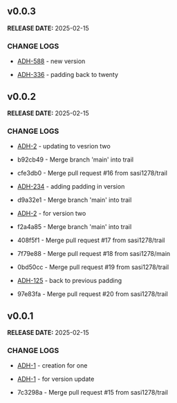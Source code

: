 ## v0.0.3

**RELEASE DATE:** 2025-02-15

### CHANGE LOGS

* <span style='color:skyblue;'>[ADH-588](https://jira.example.com/browse/ADH-588)</span> - new version


* <span style='color:skyblue;'>[ADH-336](https://jira.example.com/browse/ADH-336)</span> - padding back to twenty

## v0.0.2

**RELEASE DATE:** 2025-02-15

### CHANGE LOGS

* <span style='color:skyblue;'>[ADH-2](https://jira.example.com/browse/ADH-2)</span> - updating to vesrion two


* b92cb49 - Merge branch 'main' into trail

* cfe3db0 - Merge pull request #16 from sasi1278/trail

* <span style='color:skyblue;'>[ADH-234](https://jira.example.com/browse/ADH-234)</span> - adding padding in version

* d9a32e1 - Merge branch 'main' into trail

* <span style='color:skyblue;'>[ADH-2](https://jira.example.com/browse/ADH-2)</span> - for version two


* f2a4a85 - Merge branch 'main' into trail

* 408f5f1 - Merge pull request #17 from sasi1278/trail

* 7f79e88 - Merge pull request #18 from sasi1278/main

* 0bd50cc - Merge pull request #19 from sasi1278/trail

* <span style='color:skyblue;'>[ADH-125](https://jira.example.com/browse/ADH-125)</span> - back to previous padding

* 97e83fa - Merge pull request #20 from sasi1278/trail

## v0.0.1

**RELEASE DATE:** 2025-02-15

### CHANGE LOGS


* <span style='color:skyblue;'>[ADH-1](https://jira.example.com/browse/ADH-1)</span> - creation for one

* <span style='color:skyblue;'>[ADH-1](https://jira.example.com/browse/ADH-1)</span> - for version update

* 7c3298a - Merge pull request #15 from sasi1278/trail
